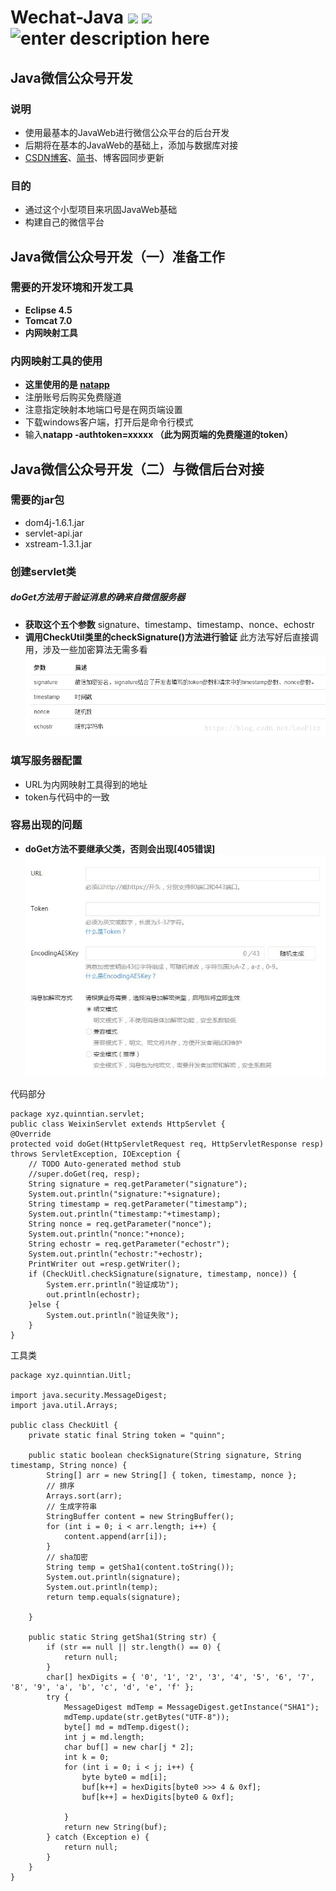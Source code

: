 
# Wechat-Java  ![](https://img.shields.io/badge/build-passing-green.svg) ![](https://img.shields.io/badge/JDK-8-red.svg) ![enter description here](https://img.shields.io/badge/IDE-IDEA-brightgreen.svg)


## Java微信公众号开发
### 说明
* 使用最基本的JavaWeb进行微信公众平台的后台开发
* 后期将在基本的JavaWeb的基础上，添加与数据库对接
* [CSDN博客][1]、[简书][2]、博客园同步更新
### 目的
* 通过这个小型项目来巩固JavaWeb基础
* 构建自己的微信平台
## Java微信公众号开发（一）准备工作
### 需要的开发环境和开发工具

* **Eclipse 4.5**
* **Tomcat 7.0**
* **内网映射工具**
### 内网映射工具的使用
* **这里使用的是 [natapp](https://natapp.cn/)**
*  注册账号后购买免费隧道
*  注意指定映射本地端口号是在网页端设置
*  下载windows客户端，打开后是命令行模式
*  输入**natapp -authtoken=xxxxx （此为网页端的免费隧道的token）**
## Java微信公众号开发（二）与微信后台对接
### 需要的jar包
*  dom4j-1.6.1.jar
*  servlet-api.jar
*  xstream-1.3.1.jar
### 创建servlet类
##### doGet方法用于验证消息的确来自微信服务器
* **获取这个五个参数**
signature、timestamp、timestamp、nonce、echostr
* **调用CheckUtil类里的checkSignature()方法进行验证**
此方法写好后直接调用，涉及一些加密算法无需多看
![1][3]
### 填写服务器配置
* URL为内网映射工具得到的地址
* token与代码中的一致
### 容易出现的问题
*  **doGet方法不要继承父类，否则会出现[405错误]**
![2][4]


代码部分
``` 
package xyz.quinntian.servlet;
public class WeixinServlet extends HttpServlet {
@Override
protected void doGet(HttpServletRequest req, HttpServletResponse resp) throws ServletException, IOException {
	// TODO Auto-generated method stub
	//super.doGet(req, resp);
	String signature = req.getParameter("signature");
	System.out.println("signature:"+signature);
	String timestamp = req.getParameter("timestamp");
	System.out.println("timestamp:"+timestamp);
	String nonce = req.getParameter("nonce");
	System.out.println("nonce:"+nonce);
	String echostr = req.getParameter("echostr");
	System.out.println("echostr:"+echostr);
	PrintWriter out =resp.getWriter();
	if (CheckUitl.checkSignature(signature, timestamp, nonce)) {
		System.err.println("验证成功");
		out.println(echostr);
	}else {
		System.out.println("验证失败");
	}
}

```
工具类
```          
package xyz.quinntian.Uitl;

import java.security.MessageDigest;
import java.util.Arrays;

public class CheckUitl {
	private static final String token = "quinn";

	public static boolean checkSignature(String signature, String timestamp, String nonce) {
		String[] arr = new String[] { token, timestamp, nonce };
		// 排序
		Arrays.sort(arr);
		// 生成字符串
		StringBuffer content = new StringBuffer();
		for (int i = 0; i < arr.length; i++) {
			content.append(arr[i]);
		}
		// sha加密
        String temp = getSha1(content.toString());
        System.out.println(signature);
        System.out.println(temp);
		return temp.equals(signature);

	}

	public static String getSha1(String str) {
		if (str == null || str.length() == 0) {
			return null;
		}
		char[] hexDigits = { '0', '1', '2', '3', '4', '5', '6', '7', '8', '9', 'a', 'b', 'c', 'd', 'e', 'f' };
		try {
			MessageDigest mdTemp = MessageDigest.getInstance("SHA1");
			mdTemp.update(str.getBytes("UTF-8"));
			byte[] md = mdTemp.digest();
			int j = md.length;
			char buf[] = new char[j * 2];
			int k = 0;
			for (int i = 0; i < j; i++) {
				byte byte0 = md[i];
				buf[k++] = hexDigits[byte0 >>> 4 & 0xf];
				buf[k++] = hexDigits[byte0 & 0xf];

			}
			return new String(buf);
		} catch (Exception e) {
			return null;
		}
	}
}

```


  [1]: https://blog.csdn.net/LeoFitz
  [2]: https://www.jianshu.com/u/20ba9f30c422
  [3]: https://github.com/QuinnTian/WeChat-Java/raw/master/image-md/%E4%BA%94%E4%B8%AA%E5%8F%82%E6%95%B0.png
  [4]: https://github.com/QuinnTian/WeChat-Java/raw/master/image-md/%E6%9C%8D%E5%8A%A1%E5%99%A8%E9%85%8D%E7%BD%AE.png